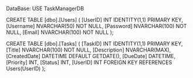 DataBase:
USE TaskManagerDB

CREATE TABLE [dbo].[Users] (
    [UserID] INT IDENTITY(1,1) PRIMARY KEY,
    [Username] NVARCHAR(50) NOT NULL,
    [Password] NVARCHAR(100) NOT NULL,
    [Email] NVARCHAR(100) NOT NULL
);

CREATE TABLE [dbo].[Tasks] (
    [TaskID] INT IDENTITY(1,1) PRIMARY KEY,
    [Title] NVARCHAR(100) NOT NULL,
    [Description] NVARCHAR(MAX),
    [CreatedDate] DATETIME DEFAULT GETDATE(),
    [DueDate] DATETIME,
    [Priority] INT,
    [Status] INT,
    [UserID] INT FOREIGN KEY REFERENCES Users(UserID)
);

